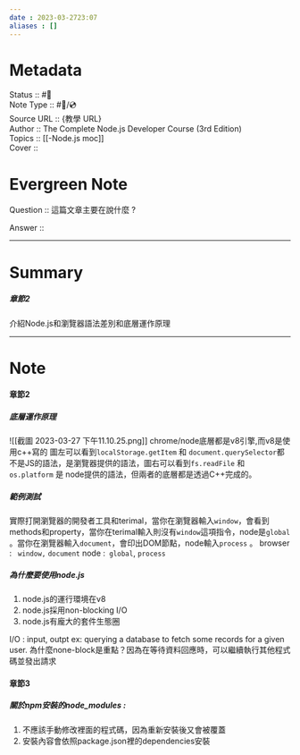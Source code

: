 ```yaml
---
date : 2023-03-2723:07
aliases : []
---
```

# Metadata
Status :: #🌱 <br>
Note Type :: #📨/💿 <br>
Source URL :: {教學 URL} <br>
Author :: The Complete Node.js Developer Course (3rd Edition) <br>
Topics :: [[-Node.js moc]]<br>
Cover ::

# Evergreen Note

Question :: 這篇文章主要在說什麼 ?

Answer ::

---

# Summary 
##### 章節2
介紹Node.js和瀏覽器語法差別和底層運作原理

---

# Note
#### 章節2
##### 底層運作原理
![[截圖 2023-03-27 下午11.10.25.png]]
chrome/node底層都是v8引擎,而v8是使用c++寫的
圖左可以看到`localStorage.getItem` 和 `document.querySelector`都不是JS的語法，是瀏覽器提供的語法，圖右可以看到`fs.readFile` 和 `os.platform` 是 node提供的語法，但兩者的底層都是透過C++完成的。

##### 範例測試
實際打開瀏覽器的開發者工具和terimal，當你在瀏覽器輸入`window`，會看到methods和property，當你在terimal輸入則沒有`window`這項指令，node是`global` 。當你在瀏覽器輸入`document`，會印出DOM節點，node輸入`process` 。
browser : ` window,` `document`
node :` global`, `process`

##### 為什麼要使用node.js
1. node.js的運行環境在v8
2. node.js採用non-blocking I/O
3. node.js有龐大的套件生態圈
   
I/O : input, outpt  ex: querying a database to fetch some records for a given user.
為什麼none-block是重點？因為在等待資料回應時，可以繼續執行其他程式碼並發出請求

####  章節3
##### 關於npm安裝的node_modules : 
1. 不應該手動修改裡面的程式碼，因為重新安裝後又會被覆蓋
2. 安裝內容會依照package.json裡的dependencies安裝